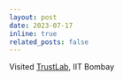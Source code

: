 ```yaml
---
layout: post
date: 2023-07-17
inline: true
related_posts: false
---
```


Visited <a href="https://trustlab.iitb.ac.in/">TrustLab</a>, IIT Bombay
